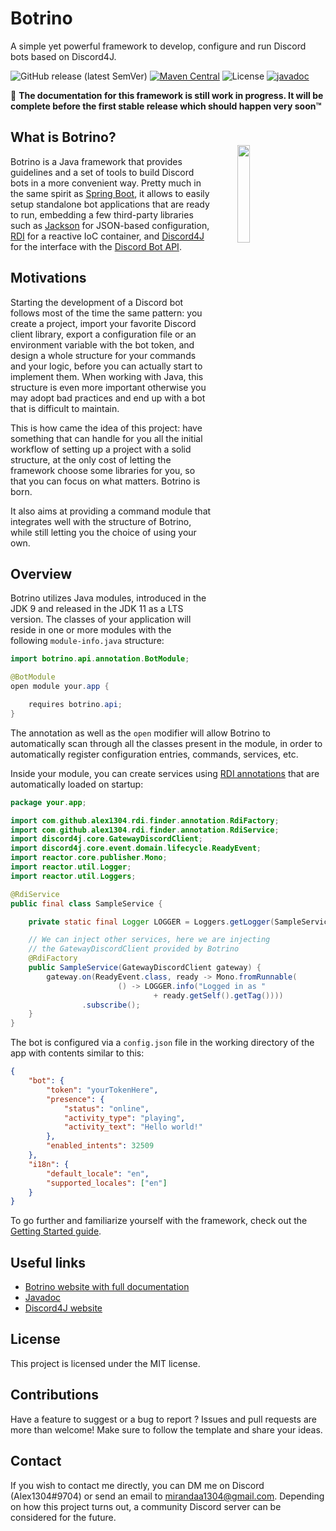 # Botrino

A simple yet powerful framework to develop, configure and run Discord bots based on Discord4J.

![GitHub release (latest SemVer)](https://img.shields.io/github/v/release/Alex1304/botrino?sort=semver)
[![Maven Central](https://img.shields.io/maven-central/v/com.alex1304.botrino/botrino-api)](https://search.maven.org/artifact/com.alex1304.botrino/botrino-api)
![License](https://img.shields.io/github/license/Alex1304/botrino)
[![javadoc](https://javadoc.io/badge2/com.alex1304.botrino/botrino-api/javadoc.svg)](https://javadoc.io/doc/com.alex1304.botrino/botrino-api) 

🚧 **The documentation for this framework is still work in progress. It will be complete before the first stable release which should happen very soon&trade;**

<img align="right" style="padding:40px;" src="https://botrino.alex1304.com/img/logo.svg" width="20%" />

## What is Botrino?

Botrino is a Java framework that provides guidelines and a set of tools to build Discord bots in a more convenient way. Pretty much in the same spirit as [Spring Boot](https://spring.io/projects/spring-boot), it allows to easily setup standalone bot applications that are ready to run, embedding a few third-party libraries such as [Jackson](https://github.com/FasterXML/jackson-core) for JSON-based configuration, [RDI](https://alex1304.github.io/rdi/docs/intro) for a reactive IoC container, and [Discord4J](https://discord4j.com) for the interface with the [Discord Bot API](https://discord.com/developers/docs/intro).

## Motivations

Starting the development of a Discord bot follows most of the time the same pattern: you create a project, import your favorite Discord client library, export a configuration file or an environment variable with the bot token, and design a whole structure for your commands and your logic, before you can actually start to implement them. When working with Java, this structure is even more important otherwise you may adopt bad practices and end up with a bot that is difficult to maintain.

This is how came the idea of this project: have something that can handle for you all the initial workflow of setting up a project with a solid structure, at the only cost of letting the framework choose some libraries for you, so that you can focus on what matters. Botrino is born.

It also aims at providing a command module that integrates well with the structure of Botrino, while still letting you the choice of using your own.

## Overview

Botrino utilizes Java modules, introduced in the JDK 9 and released in the JDK 11 as a LTS version. The classes of your application will reside in one or more modules with the following `module-info.java` structure:

```java
import botrino.api.annotation.BotModule;

@BotModule
open module your.app {

    requires botrino.api;
}
```

The annotation as well as the `open` modifier will allow Botrino to automatically scan through all the classes present in the module, in order to automatically register configuration entries, commands, services, etc.

Inside your module, you can create services using [RDI annotations](https://alex1304.github.io/rdi/docs/annotation-based-configuration) that are automatically loaded on startup:

```java
package your.app;

import com.github.alex1304.rdi.finder.annotation.RdiFactory;
import com.github.alex1304.rdi.finder.annotation.RdiService;
import discord4j.core.GatewayDiscordClient;
import discord4j.core.event.domain.lifecycle.ReadyEvent;
import reactor.core.publisher.Mono;
import reactor.util.Logger;
import reactor.util.Loggers;

@RdiService
public final class SampleService {

    private static final Logger LOGGER = Loggers.getLogger(SampleService.class);

    // We can inject other services, here we are injecting
    // the GatewayDiscordClient provided by Botrino
    @RdiFactory
    public SampleService(GatewayDiscordClient gateway) {
        gateway.on(ReadyEvent.class, ready -> Mono.fromRunnable(
                        () -> LOGGER.info("Logged in as "
                                + ready.getSelf().getTag())))
                .subscribe();
    }
}

```

The bot is configured via a `config.json` file in the working directory of the app with contents similar to this:

```json
{
    "bot": {
        "token": "yourTokenHere",
        "presence": {
            "status": "online",
            "activity_type": "playing",
            "activity_text": "Hello world!"
        },
        "enabled_intents": 32509
    },
    "i18n": {
        "default_locale": "en",
        "supported_locales": ["en"]
    }
}
```

To go further and familiarize yourself with the framework, check out the [Getting Started guide](https://botrino.alex1304.com/docs/getting-started).

## Useful links

* [Botrino website with full documentation](https://botrino.alex1304.com)
* [Javadoc](https://www.javadoc.io/doc/com.alex1304.botrino/botrino/latest/index.html)
* [Discord4J website](https://discord4j.com)

## License

This project is licensed under the MIT license.

## Contributions

Have a feature to suggest or a bug to report ? Issues and pull requests are more than welcome! Make sure to follow the template and share your ideas.

## Contact

If you wish to contact me directly, you can DM me on Discord (Alex1304#9704) or send an email to mirandaa1304@gmail.com. Depending on how this project turns out, a community Discord server can be considered for the future.
